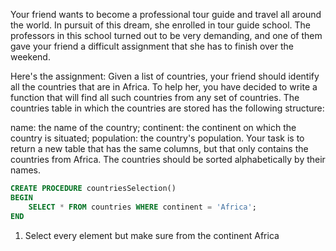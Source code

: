 Your friend wants to become a professional tour guide and travel all around the world. In pursuit of this dream, she enrolled in tour guide school. The professors in this school turned out to be very demanding, and one of them gave your friend a difficult assignment that she has to finish over the weekend.

Here's the assignment: Given a list of countries, your friend should identify all the countries that are in Africa. To help her, you have decided to write a function that will find all such countries from any set of countries. The countries table in which the countries are stored has the following structure:

name: the name of the country;
continent: the continent on which the country is situated;
population: the country's population.
Your task is to return a new table that has the same columns, but that only contains the countries from Africa. The countries should be sorted alphabetically by their names.

```sql
CREATE PROCEDURE countriesSelection()
BEGIN
	SELECT * FROM countries WHERE continent = 'Africa';
END
```

1. Select every element but make sure from the continent Africa
